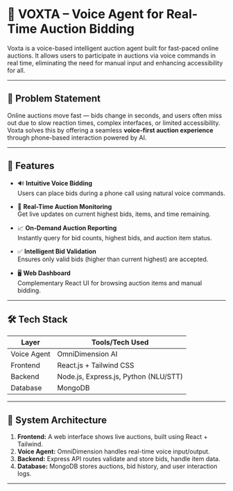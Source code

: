 # 🎤 VOXTA – Voice Agent for Real-Time Auction Bidding

Voxta is a voice-based intelligent auction agent built for fast-paced online auctions. It allows users to participate in auctions via voice commands in real time, eliminating the need for manual input and enhancing accessibility for all.

---

## 🧠 Problem Statement

Online auctions move fast — bids change in seconds, and users often miss out due to slow reaction times, complex interfaces, or limited accessibility. Voxta solves this by offering a seamless **voice-first auction experience** through phone-based interaction powered by AI.

---

## 🚀 Features

- 🔊 **Intuitive Voice Bidding**  
  Users can place bids during a phone call using natural voice commands.

- 📢 **Real-Time Auction Monitoring**  
  Get live updates on current highest bids, items, and time remaining.

- 📈 **On-Demand Auction Reporting**  
  Instantly query for bid counts, highest bids, and auction item status.

- ✅ **Intelligent Bid Validation**  
  Ensures only valid bids (higher than current highest) are accepted.

- 🖥️ **Web Dashboard**  
  Complementary React UI for browsing auction items and manual bidding.

---

## 🛠️ Tech Stack

| Layer                 | Tools/Tech Used                         |
|-----------------------|------------------------------------------|
| Voice Agent           | OmniDimension AI                        |
| Frontend              | React.js + Tailwind CSS                 |
| Backend               | Node.js, Express.js, Python (NLU/STT)   |
| Database              | MongoDB                                 |

---

## 🧱 System Architecture

1. **Frontend:** A web interface shows live auctions, built using React + Tailwind.
2. **Voice Agent:** OmniDimension handles real-time voice input/output.
3. **Backend:** Express API routes validate and store bids, handle item data.
4. **Database:** MongoDB stores auctions, bid history, and user interaction logs.

---
